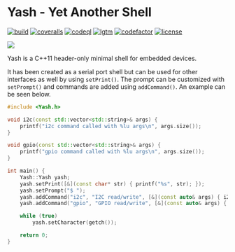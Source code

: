 # Yash - Yet Another Shell

[![build](https://github.com/bang-olufsen/yash/actions/workflows/build.yml/badge.svg)](https://github.com/bang-olufsen/yash/actions/workflows/build.yml) [![coveralls](https://coveralls.io/repos/github/bang-olufsen/yash/badge.svg?branch=main)](https://coveralls.io/github/bang-olufsen/yash?branch=main) [![codeql](https://github.com/bang-olufsen/yash/actions/workflows/codeql-analysis.yml/badge.svg)](https://github.com/bang-olufsen/yash/actions/workflows/codeql-analysis.yml) [![lgtm](https://img.shields.io/lgtm/grade/cpp/g/bang-olufsen/yash.svg?logo=lgtm&logoWidth=18)](https://lgtm.com/projects/g/bang-olufsen/yash/context:cpp) [![codefactor](https://www.codefactor.io/repository/github/bang-olufsen/yash/badge)](https://www.codefactor.io/repository/github/bang-olufsen/yash) [![license](https://img.shields.io/badge/license-MIT_License-blue.svg?style=flat)](LICENSE)

![](https://raw.githubusercontent.com/bang-olufsen/yash/main/src/example/example.gif)

Yash is a C++11 header-only minimal shell for embedded devices.

It has been created as a serial port shell but can be used for other interfaces as well by using `setPrint()`. The prompt can be customized with `setPrompt()` and commands are added using `addCommand()`. An example can be seen below.

```cpp
#include <Yash.h>

void i2c(const std::vector<std::string>& args) {
    printf("i2c command called with %lu args\n", args.size());
}

void gpio(const std::vector<std::string>& args) {
    printf("gpio command called with %lu args\n", args.size());
}

int main() {
    Yash::Yash yash;
    yash.setPrint([&](const char* str) { printf("%s", str); });
    yash.setPrompt("$ ");
    yash.addCommand("i2c", "I2C read/write", [&](const auto& args) { i2c(args); });
    yash.addCommand("gpio", "GPIO read/write", [&](const auto& args) { gpio(args); });

    while (true)
        yash.setCharacter(getch());

    return 0;
}
```

